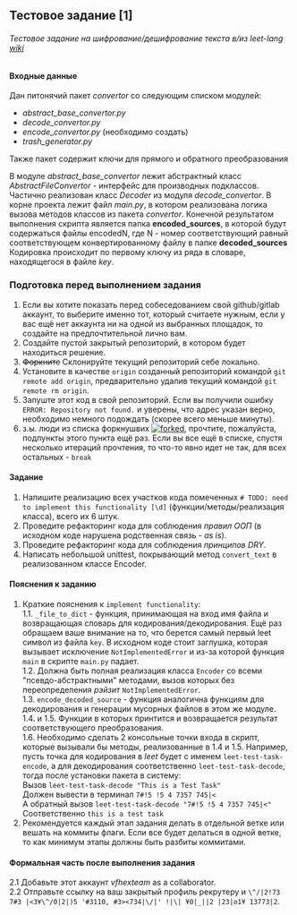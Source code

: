 ## Тестовое задание [1] 
###### Тестовое задание на шифрование/дешифрование текста в/из leet-lang [wiki](https://en.wikipedia.org/wiki/Leet)  
 
#### Входные данные
Дан питонячий пакет *convertor* со следующим списком модулей:  
-   *abstract_base_convertor.py*
-   *decode_convertor.py*
-   *encode_convertor.py* (необходимо создать)
-   *trash_generator.py*  
  
Также пакет содержит ключи для прямого и обратного преобразования 
  
В модуле *abstract_base_convertor* лежит абстрактный класс *AbstractFileConvertor* - интерфейс для производных подклассов.  
Частично реализован класс *Decoder* из модуля *decode_convertor*.
В корне проекта лежит файл *main.py*, в котором реализована логика вызова методов классов из пакета *convertor*. 
Конечной результатом выполнения скрипта является папка **encoded_sources**, в которой будут содержаться файлы encodedN, где N - номер соответствующий равный соответствующем конвертированному файлу в папке **decoded_sources**  
Кодировка происходит по первому ключу из ряда в словаре, находящегося в файле *key*.

### Подготовка перед выполнением задания
1. Если вы хотите показать перед собеседованием свой github/gitlab аккаунт, то выберите именно тот, который считаете нужным, 
если у вас ещё нет аккаунта ни на одной из выбранных площадок, то создайте на предпочтительной лично вам.
2. Создайте пустой закрытый репозиторий, в котором будет находиться решение.
3. ~~Форкните~~ Склонируйте текущий репозиторий себе локально. 
4. Установите в качестве `origin` созданный репозиторий командой `git remote add origin`, предварительно удалив текущий командой `git remote rm origin`.
5. Запуште этот код в свой репозиторий. Если вы получили ошибку `ERROR: Repository not found.` и уверены, что адрес указан верно, необходимо немного подождать (скорее всего меньше минуты). 
6. з.ы. люди из списка форкнушвих [![forked](https://img.shields.io/github/forks/vfhexteam/interview-task-1?color=red&style=plastic)](https://github.com/vfhexteam/interview-task-1/network/members), прочтите, пожалуйста, подпункты этого пункта ещё раз. Если вы все ещё в списке, спустя несколько итераций прочтения, то что-то явно идет не так, для всех остальных - `break`

#### Задание
1. Напишите реализацию всех участков кода помеченных `# TODO: need to implement this functionality [\d]` (функции/методы/реализация класса), всего их 6 штук.
2. Проведите рефакторинг кода для соблюдения *правил ООП* (в исходном коде нарушена родственная связь - *as is*).
3. Проведите рефакторинг кода для соблюдения *принципов DRY*.
4. Написать небольшой unittest, покрывающий метод `convert_text` в реализованном классе Encoder.

#### Пояснения к заданию
1. Краткие пояснения к `implement functionality`:  
1.1. `_file_to_dict` - функция, принимающая на вход имя файла и возвращающая словарь для кодирования/декодирования. 
Ещё раз обращаем ваше внимание на то, что берется самый первый leet символ из файла `key`. 
В исходном коде стоит заглушка, которая вызывает исключение `NotImplementedError` и из-за которой функция `main` в скрипте `main.py` падает.  
1.2. Должна быть полная реализация класса `Encoder` со всеми "псевдо-абстрактными" методами, вызов которых без переопределения _рэйзит_ `NotImplementedError`.  
1.3. `encode_decoded_source` - функция аналогична функциям для декодирования и генерации мусорных файлов в этом же модуле.  
1.4. и 1.5. Функции в которых принтится и возвращается результат соответствующего преобразования.  
1.6. Необходимо сделать 2 консольные точки входа в скрипт, которые вызывали бы методы, реализованные в 1.4 и 1.5.
Например, пусть точка для кодирования в _leet_ будет с именем `leet-test-task-encode`, 
а для декодирования соответственно `leet-test-task-decode`, тогда после установки пакета в систему:  
Вызов 
`leet-test-task-decode "This is a Test Task"`  
Должен вывести в терминал
`7#!5 !5 4 7357 745|<`  
А обратный вызов
`leet-test-task-decode "7#!5 !5 4 7357 745|<"`  
Соответственно `this is a test task`
2. Рекомендуется каждый этап задания делать в отдельной ветке или вешать на коммиты флаги. 
Если все будет делаться в одной ветке, то как минимум этапы должны быть разбиты коммитами.

#### Формальная часть после выполнения задания  
2.1 Добавьте этот аккаунт _vfhexteam_ as a collaborator.  
2.2 Отправьте ссылку на ваш закрытый профиль рекрутеру и `\^/|2!73 7#3 |<3¥\^/0|2|)5 '#3110, #3><734|\/|' !|\| ¥0|_||2 |23|o1¥ 13773|2`.


  
